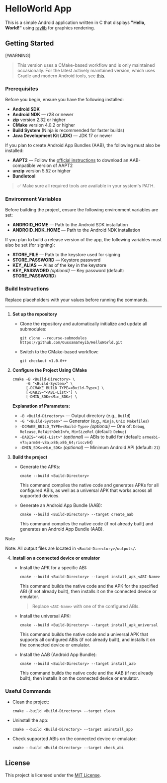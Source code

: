 # HelloWorld App

This is a simple Android application written in C that displays **"Hello, World!"** using [raylib](https://github.com/raysan5/raylib) for graphics rendering.

## Getting Started

[!WARNING]
> This version uses a CMake-based workflow and is only maintained occasionally. For the latest actively maintained version, which uses Gradle and modern Android tools, see [this](https://github.com/OussamaTeyib/HelloWorld).

### Prerequisites

Before you begin, ensure you have the following installed:

- **Android SDK**
- **Android NDK** — r28 or newer
- **zip** version 2.32 or higher
- **CMake** version 4.0.2 or higher
- **Build System** (Ninja is recommended for faster builds)
- **Java Development Kit (JDK)** — JDK 17 or newer

If you plan to create Android App Bundles (AAB), the following must also be installed:
- **AAPT2** — Follow the [official instructions](https://developer.android.com/build/building-cmdline#download_aapt2) to download an AAB-compatible version of AAPT2
- **unzip** version 5.52 or higher
- **Bundletool**

> ✅ Make sure all required tools are available in your system's PATH.

### Environment Variables

Before building the project, ensure the following environment variables are set:

- **ANDROID_HOME** — Path to the Android SDK installation
- **ANDROID_NDK_HOME** — Path to the Android NDK installation

If you plan to build a release version of the app, the following variables must also be set (for signing):
- **STORE_FILE** — Path to the keystore used for signing
- **STORE_PASSWORD** — Keystore password
- **KEY_ALIAS** — Alias of the key in the keystore
- **KEY_PASSWORD** *(optional)* — Key password (default: **STORE_PASSWORD**)

### Build Instructions

Replace placeholders with your values before running the commands.

---

1. **Set up the repository**

   - Clone the repository and automatically initialize and update all submodules:
     ```
     git clone --recurse-submodules https://github.com/OussamaTeyib/HelloWorld.git
     ```
   - Switch to the CMake-based workflow:
     ```
     git checkout v1.0.0++
     ```

2. **Configure the Project Using CMake**

   ```
   cmake -B <Build-Directory> \
         -G "<Build-System>" \
         [-DCMAKE_BUILD_TYPE=<Build-Type>] \
         [-DABIS="<ABI-List>"] \
         [-DMIN_SDK=<Min_SDK>] \
   ```

   **Explanation of Parameters:**
   - `-B <Build-Directory>` — Output directory (e.g., `Build`)
   - `-G "<Build-System>"` — Generator (e.g., `Ninja`, `Unix Makefiles`)
   - `-DCMAKE_BUILD_TYPE=<Build-Type>` *(optional)* — One of: `Debug`, `Release`, `RelWithDebInfo`, `MinSizeRel` (default: `Debug`)
   - `-DABIS="<ABI-List>"` *(optional)* — ABIs to build for (default: `armeabi-v7a;arm64-v8a;x86;x86_64;riscv64`)
   - `-DMIN_SDK=<Min_SDK>` *(optional)* — Minimum Android API (default: `21`)

3. **Build the project**

   - Generate the APKs:
     ```
     cmake --build <Build-Directory>
     ```
     This command compiles the native code and generates APKs for all configured ABIs, as well as a universal APK that works across all supported devices.

   - Generate an Android App Bundle (AAB):
     ```
     cmake --build <Build-Directory> --target create_aab
     ```
     This command compiles the native code (if not already built) and generates an Android App Bundle (AAB).

> [!NOTE]
> Note: All output files are located in `<Build-Directory>/outputs/`.

4. **Install on a connected device or emulator**

   - Install the APK for a specific ABI:
     ```
     cmake --build <Build-Directory> --target install_apk_<ABI-Name>
     ```
     This command builds the native code and the APK for the specified ABI (if not already built), then installs it on the connected device or emulator.
     > Replace `<ABI-Name>` with one of the configured ABIs.

   - Install the universal APK:
     ```
     cmake --build <Build-Directory> --target install_apk_universal
     ```
     This command builds the native code and a universal APK that supports all configured ABIs (if not already built), and installs it on the connected device or emulator.

   - Install the AAB (Android App Bundle):
     ```
     cmake --build <Build-Directory> --target install_aab
     ```
     This command builds the native code and the AAB (if not already built), then installs it on the connected device or emulator.

### Useful Commands

- Clean the project:
  ```
  cmake --build <Build-Directory> --target clean
  ```

- Uninstall the app:
  ```
  cmake --build <Build-Directory> --target uninstall_app
  ```

- Check supported ABIs on the connected device or emulator:
  ```
  cmake --build <Build-Directory> --target check_abi
  ```

## License

This project is licensed under the [MIT License](LICENSE).